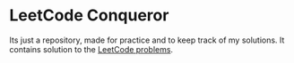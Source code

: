# LeetCode Conqueror

Its just a repository, made for practice and to keep track of my solutions. It contains solution to the [LeetCode problems](https://leetcode.com/).
